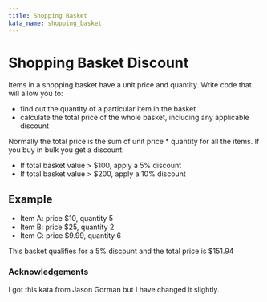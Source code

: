 ```yaml
---
title: Shopping Basket
kata_name: shopping_basket
---
```


Shopping Basket Discount
========================

Items in a shopping basket have a unit price and quantity. Write code that will allow you to:

- find out the quantity of a particular item in the basket 
- calculate the total price of the whole basket, including any applicable discount 

Normally the total price is the sum of unit price * quantity for all the items. If you buy in bulk you get a discount:

- If total basket value > $100, apply a 5% discount
- If total basket value > $200, apply a 10% discount

## Example

- Item A: price $10, quantity 5
- Item B: price $25, quantity 2
- Item C: price $9.99, quantity 6

This basket qualifies for a 5% discount and the total price is $151.94

### Acknowledgements
I got this kata from Jason Gorman but I have changed it slightly.
